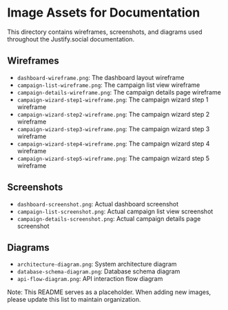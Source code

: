# Image Assets for Documentation

This directory contains wireframes, screenshots, and diagrams used throughout the Justify.social documentation.

## Wireframes

- `dashboard-wireframe.png`: The dashboard layout wireframe
- `campaign-list-wireframe.png`: The campaign list view wireframe
- `campaign-details-wireframe.png`: The campaign details page wireframe
- `campaign-wizard-step1-wireframe.png`: The campaign wizard step 1 wireframe
- `campaign-wizard-step2-wireframe.png`: The campaign wizard step 2 wireframe
- `campaign-wizard-step3-wireframe.png`: The campaign wizard step 3 wireframe
- `campaign-wizard-step4-wireframe.png`: The campaign wizard step 4 wireframe
- `campaign-wizard-step5-wireframe.png`: The campaign wizard step 5 wireframe

## Screenshots

- `dashboard-screenshot.png`: Actual dashboard screenshot
- `campaign-list-screenshot.png`: Actual campaign list view screenshot
- `campaign-details-screenshot.png`: Actual campaign details page screenshot

## Diagrams

- `architecture-diagram.png`: System architecture diagram
- `database-schema-diagram.png`: Database schema diagram
- `api-flow-diagram.png`: API interaction flow diagram

Note: This README serves as a placeholder. When adding new images, please update this list to maintain organization. 